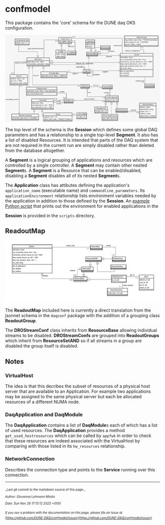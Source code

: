 # confmodel
This package contains the 'core' schema for the DUNE daq OKS configuration.

  ![schema](schema.png)

The top level of the schema is the **Session** which defines some global
DAQ parameters and has a relationship to a single top-level **Segment**.
It also has a list of disabled Resources. It is intended that parts of
the DAQ system that are not required in the current run are simply
disabled rather than deleted from the database altogether.

A **Segment** is a logical grouping of applications and resources which
are controlled by a single controller. A **Segment** may contain other
nested **Segment**s. A **Segment** is a Resource that can be enabled/disabled,
disabling a **Segment** disables all of its nested **Segment**s.

The **Application** class has attibutes defining the application's
 `application_name` (executable name) and `commandline_parameters`. Its
 `applicationEnvironment` relationship lists environment variables needed by the
 application in addition to those defined by the **Session**. An
 [example Python script](https://github.com/DUNE-DAQ/confmodel/blob/develop/scripts/app_environment.py)
 that prints out the environment for enabled applications in the

 **Session** is provided in the `scripts` directory.

## ReadoutMap

 ![ReadoutMap schema](ReadoutMap.png)

 The **ReadoutMap** included here is currently a direct translation
from the jsonnet schema in the `daqconf` package with the addition of
a grouping class **ReadoutGroup**.

 The **DROStreamConf** class inherits from **ResourceBase** allowing
individual streams to be disabled.  **DROStreamConfs** are grouped
into **ReadoutGroups** which inherit from **ResourceSetAND** so if all
streams in a group are disabled the group itself is disabled.


## Notes

### VirtualHost

 The idea is that this decribes the subset of resources of a physical
host server that are available to an Application. For example two
applications may be assigned to the same physical server but each be
allocated resources of a different NUMA node.

### **DaqApplication** and **DaqModule**

 The **DaqApplication** contains a list of **DaqModule**s each of which has a
list of used resources. The **DaqApplication** provides a method
`get_used_hostresources` which can be called by `appfwk` in order to check
that these resources are indeed associated with the VirtualHost by
comparing with those listed in its `hw_resources` relationship.

### NetworkConnection
  Describes the connection type and points to the **Service** running over this connection.


-----

<font size="1">
_Last git commit to the markdown source of this page:_


_Author: Giovanna Lehmann Miotto_

_Date: Sun Nov 26 17:13:12 2023 +0100_

_If you see a problem with the documentation on this page, please file an Issue at [https://github.com/DUNE-DAQ/confmodel/issues](https://github.com/DUNE-DAQ/confmodel/issues)_
</font>
